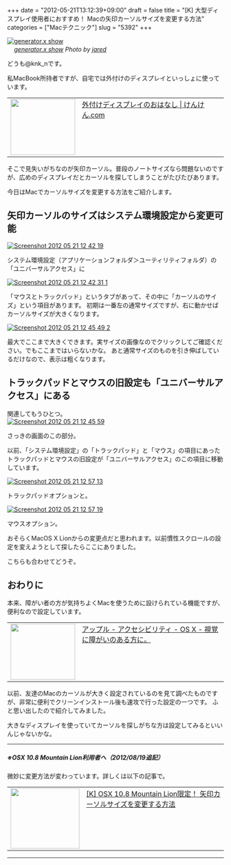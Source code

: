 +++
date = "2012-05-21T13:12:39+09:00"
draft = false
title = "[K] 大型ディスプレイ使用者におすすめ！ Macの矢印カーソルサイズを変更する方法"
categories = ["Macテクニック"]
slug = "5392"
+++

<div class="center"><a href="http://www.flickr.com/photos/35468148654@N01/2084287794/" title="generator.x show by jared, on Flickr" target="_blank"><img class="flickr_photo" src="http://farm3.static.flickr.com/2215/2084287794_ecbee303db_z.jpg" alt="generator.x show" width="NaNpx"/></a></div><cite class="flickr_photographer"><img src="http://farm4.static.flickr.com/3329/favicons/72157601614001242_7730.png" width="16" /><a href="http://www.flickr.com/photos/35468148654@N01/2084287794/">generator.x show</a> Photo by <a href="http://www.flickr.com/photos/35468148654@N01/">jared</a></cite>

どうも@knk_nです。

私MacBook所持者ですが、自宅では外付けのディスプレイといっしょに使っています。

<table width="100%"><td valign="top" width="150"><a href="http://knk-n.com/2011/02/05/%E5%A4%96%E4%BB%98%E3%81%91%E3%83%87%E3%82%A3%E3%82%B9%E3%83%97%E3%83%AC%E3%82%A4%E3%81%AE%E3%81%8A%E3%81%AF%E3%81%AA%E3%81%97/" target="_blank"><img border="0" src="http://capture.heartrails.com/150x130/shadow?http://knk-n.com/2011/02/05/%E5%A4%96%E4%BB%98%E3%81%91%E3%83%87%E3%82%A3%E3%82%B9%E3%83%97%E3%83%AC%E3%82%A4%E3%81%AE%E3%81%8A%E3%81%AF%E3%81%AA%E3%81%97/" alt="" width="150" height="130" /></a></td><td valign="top"><a  href="http://knk-n.com/2011/02/05/%E5%A4%96%E4%BB%98%E3%81%91%E3%83%87%E3%82%A3%E3%82%B9%E3%83%97%E3%83%AC%E3%82%A4%E3%81%AE%E3%81%8A%E3%81%AF%E3%81%AA%E3%81%97/" target="_blank">外付けディスプレイのおはなし | けんけん.com</a><script type="text/javascript">var url = "http://knk-n.com/2011/02/05/%E5%A4%96%E4%BB%98%E3%81%91%E3%83%87%E3%82%A3%E3%82%B9%E3%83%97%E3%83%AC%E3%82%A4%E3%81%AE%E3%81%8A%E3%81%AF%E3%81%AA%E3%81%97/";</script><script src="http://api.b.st-hatena.com/entry.count?url=http://knk-n.com/2011/02/05/%E5%A4%96%E4%BB%98%E3%81%91%E3%83%87%E3%82%A3%E3%82%B9%E3%83%97%E3%83%AC%E3%82%A4%E3%81%AE%E3%81%8A%E3%81%AF%E3%81%AA%E3%81%97/&callback=hatebTxt"></script>
</td></table>

そこで見失いがちなのが矢印カーソル。普段のノートサイズなら問題ないのですが、広めのディスプレイだとカーソルを探してしまうことがたびたびあります。

今日はMacでカーソルサイズを変更する方法をご紹介します。<!--more--><h2>矢印カーソルのサイズはシステム環境設定から変更可能</h2>

<div class="center"><a href="https://knk-n.com/images/2012/05/screenshot-2012-05-21-12.42.19.jpg"><img src="https://knk-n.com/images/2012/05/screenshot-2012-05-21-12.42.19.jpg" alt="Screenshot 2012 05 21 12 42 19" title="screenshot 2012-05-21 12.42.19.jpg" border="0" width="" height="" /></a></div>

システム環境設定（アプリケーションフォルダ＞ユーティリティフォルダ）の「ユニバーサルアクセス」に

<div class="center"><a href="https://knk-n.com/images/2012/05/screenshot-2012-05-21-12.42.31-1.jpg"><img src="https://knk-n.com/images/2012/05/screenshot-2012-05-21-12.42.31-1.jpg" alt="Screenshot 2012 05 21 12 42 31 1" title="screenshot 2012-05-21 12.42.31-1.jpg" border="0" width="" height="" /></a></div>

「マウスとトラックパッド」というタブがあって、その中に「カーソルのサイズ」という項目があります。
初期は一番左の通常サイズですが、右に動かせばカーソルサイズが大きくなります。

<div class="center"><a href="https://knk-n.com/images/2012/05/screenshot-2012-05-21-12.45.49（2）.jpg"><img src="https://knk-n.com/images/2012/05/screenshot-2012-05-21-12.45.49（2）.jpg" alt="Screenshot 2012 05 21 12 45 49 2" title="screenshot 2012-05-21 12.45.49（2）.jpg" border="0" width="" height="" /></a></div>

最大でここまで大きくできます。実サイズの画像なのでクリックしてご確認ください。でもここまではいらないかな。
あと通常サイズのものを引き伸ばしているだけなので、表示は粗くなります。

<h2>トラックパッドとマウスの旧設定も「ユニバーサルアクセス」にある</h2>
関連してもうひとつ。

<div class="center"><a href="https://knk-n.com/images/2012/05/screenshot-2012-05-21-12.45.59.jpg"><img src="https://knk-n.com/images/2012/05/screenshot-2012-05-21-12.45.59.jpg" alt="Screenshot 2012 05 21 12 45 59" title="screenshot 2012-05-21 12.45.59.jpg" border="0" width="" height="" /></a></div>

さっきの画面のこの部分。

以前、「システム環境設定」の「トラックパッド」と「マウス」の項目にあったトラックパッドとマウスの旧設定が「ユニバーサルアクセス」のこの項目に移動しています。

<div class="center"><a href="https://knk-n.com/images/2012/05/screenshot-2012-05-21-12.57.13.jpg"><img src="https://knk-n.com/images/2012/05/screenshot-2012-05-21-12.57.13.jpg" alt="Screenshot 2012 05 21 12 57 13" title="screenshot 2012-05-21 12.57.13.jpg" border="0" width="" height="" /></a></div>

トラックパッドオプションと。

<div class="center"><a href="https://knk-n.com/images/2012/05/screenshot-2012-05-21-12.57.19.jpg"><img src="https://knk-n.com/images/2012/05/screenshot-2012-05-21-12.57.19.jpg" alt="Screenshot 2012 05 21 12 57 19" title="screenshot 2012-05-21 12.57.19.jpg" border="0" width="" height="" /></a></div>

マウスオプション。

おそらくMacOS X Lionからの変更点だと思われます。以前慣性スクロールの設定を変えようとして探したらここにありました。

こちらも合わせてどうぞ。


<h2>おわりに</h2>
本来、障がい者の方が気持ちよくMacを使うために設けられている機能ですが、便利なので設定しています。

<table width="100%"><td valign="top" width="150"><a href="http://www.apple.com/jp/accessibility/macosx/vision.html" target="_blank"><img border="0" src="http://capture.heartrails.com/150x130/shadow?http://www.apple.com/jp/accessibility/macosx/vision.html" alt="" width="150" height="130" /></a></td><td valign="top"><a  href="http://www.apple.com/jp/accessibility/macosx/vision.html" target="_blank">アップル - アクセシビリティ - OS X - 視覚に障がいのある方に。</a><script type="text/javascript">var url = "http://www.apple.com/jp/accessibility/macosx/vision.html";</script><script src="http://api.b.st-hatena.com/entry.count?url=http://www.apple.com/jp/accessibility/macosx/vision.html&callback=hatebTxt"></script>
</td></table>

以前、友達のMacのカーソルが大きく設定されているのを見て調べたものですが、非常に便利でクリーンインストール後も速攻で行った設定の一つです。
ふと思い出したので紹介してみました。

大きなディスプレイを使っていてカーソルを探しがちな方は設定してみるといいんじゃないかな。

<hr />
<h5>※OSX 10.8 Mountain Lion利用者へ（2012/08/19追記）</h5>
微妙に変更方法が変わっています。詳しくは以下の記事で。
<table width="100%"><td valign="top" width="160"><a href="http://knk-n.com/2012/08/19/how-to-change-cursor-size-on-mountain-lion/" target="_blank"><img border="0" src="http://capture.heartrails.com/160x140/border?http://knk-n.com/2012/08/19/how-to-change-cursor-size-on-mountain-lion/" alt="" width="160" height="140" /></a></td><td valign="top"><a  href="http://knk-n.com/2012/08/19/how-to-change-cursor-size-on-mountain-lion/" target="_blank">[K] OSX 10.8 Mountain Lion限定！ 矢印カーソルサイズを変更する方法</a><script type="text/javascript">var url = "http://knk-n.com/2012/08/19/how-to-change-cursor-size-on-mountain-lion/";</script><script src="http://api.b.st-hatena.com/entry.count?url=http://knk-n.com/2012/08/19/how-to-change-cursor-size-on-mountain-lion/&callback=hatebTxt"></script>
</td>
</table>
<hr />
